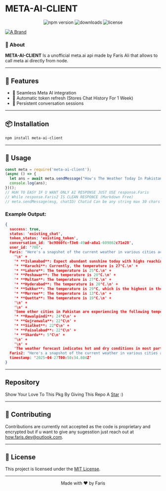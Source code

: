# META-AI-CLIENT

<p align="center">
  <img src="https://img.shields.io/npm/v/meta-ai-client?color=blue&style=flat-square" alt="npm version" />
  <img src="https://img.shields.io/npm/dw/meta-ai-client?color=brightgreen&style=flat-square" alt="downloads" />
  <img src="https://img.shields.io/npm/l/meta-ai-client?style=flat-square" alt="license" />
</p>

[![A Brand](https://readme-typing-svg.herokuapp.com?font=Charm&duration=2000&pause=1000&color=00FFFF&background=000000&center=true&vCenter=true&width=435&lines=Created+With+%F0%9F%A4%8D+By+Faris+Ali+%E2%86%92;It's+Not+Just+a+Name+Bro+%E2%86%90;It's+a+Brand+%E2%86%92+%F0%9F%A5%87)]([https://git.io/typing-svg](https://www.npmjs.com/package/npm-scrapper-faris))

### 📝 About
**META-AI-CLIENT** Is a unofficial meta.ai api made by Faris Ali that allows to call meta ai directly from node.

---

## 🚀 Features

- 🤖 Seamless Meta AI integration  
- 🔄 Automatic token refresh (Stores Chat History For 1 Week)  
- 💾 Persistent conversation sessions  

---

## 📦 Installation

```bash
npm install meta-ai-client
```

---

## 🔧 Usage

```javascript
const meta = require('meta-ai-client');
(async () => {
  let ans = await meta.sendMessage("How's The Weather Today In Pakistan?", "786");
  console.log(ans);
})();
// HUH TO EASY IF U WANT ONLY AI RESPONSE JUST USE response.Faris
// While response.Faris2 IS CLEAN RESPONCE (Markdown Free)
// meta.sendMessage(msg, chatID) Chatid Can be any string max 30 chars
```

### Example Output:

```json
{
  success: true,
  status: 'existing_chat',
  token_status: 'existing_token',
  conversation_id: 'bc9860fc-f3e6-49ad-a8a1-609862c71e28',
  user_id: '786',
  Faris: "Here's a snapshot of the current weather in various cities across Pakistan:\n" +
    '\n' +
    '* **Islamabad**: Expect abundant sunshine today with highs reaching 38°C and lows of 23°C. Humidity is at 19% with 0% chance of precipitation.\n' +
    '* **Karachi**: Currently, the temperature is 27°C.\n' +
    '* **Lahore**: The temperature is 25°C.\n' +
    '* **Peshawar**: The temperature is 20°C.\n' +
    '* **Multan**: The temperature is 27°C.\n' +
    '* **Hyderabad**: The temperature is 28°C.\n' +
    '* **Sukkur**: The temperature is 29°C, which is the highest in the country today.\n' +
    '* **Murree**: The temperature is 13°C.\n' +
    '* **Quetta**: The temperature is 19°C.\n' +
    '\n' +
    '\n' +
    'Some other cities in Pakistan are experiencing the following temperatures ¹ ² ³:\n' +
    '* **Rawalpindi**: 24°C\n' +
    '* **Gujranwala**: 22°C\n' +
    '* **Sialkot**: 22°C\n' +
    '* **Faisalabad**: 22°C\n' +
    '* **Skardu**: 5°C\n' +
    '\n' +
    '\n' +
    'The weather forecast indicates hot and dry conditions in most parts of the country, with abundant sunshine expected in cities like Islamabad ².',
  Faris2: "Here's a snapshot of the current weather in various cities across Pakistan:   Islamabad: Expect abundant sunshine today with highs reaching 38°C and lows of 23°C. Humidity is at 19% with 0% chance of precipitation.  Karachi: Currently, the temperature is 27°C.  Lahore: The temperature is 25°C.  Peshawar: The temperature is 20°C.  Multan: The temperature is 27°C.  Hyderabad: The temperature is 28°C.  Sukkur: The temperature is 29°C, which is the highest in the country today.  Murree: The temperature is 13°C.  Quetta: The temperature is 19°C.   Some other cities in Pakistan are experiencing the following temperatures ¹ ² ³:  Rawalpindi: 24°C  Gujranwala: 22°C  Sialkot: 22°C  Faisalabad: 22°C  Skardu: 5°C   The weather forecast indicates hot and dry conditions in most parts of the country, with abundant sunshine expected in cities like Islamabad ².",
  timestamp: '2025-04-27T00:50:34.804Z'
}
```

---

## Repository

Show Your Love To This Pkg By Giving This Repo A [Star](https://github.com/how-faris/meta-ai-client) :)


---

## 🤝 Contributing

Contributions are currently not accepted as the code is proprietary and encrypted but if u want to give any sugesstion just reach out at how.faris.dev@outlook.com.

---

## 📜 License

This project is licensed under the [MIT License](./LICENSE).

---

<p align="center">Made with ❤️ by Faris</p>
